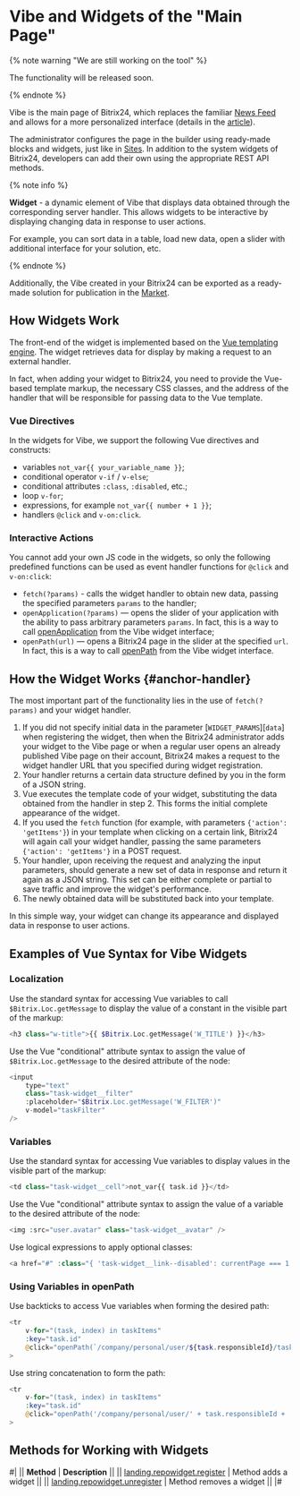 # Vibe and Widgets of the "Main Page"

{% note warning "We are still working on the tool" %}

The functionality will be released soon.

{% endnote %}

Vibe is the main page of Bitrix24, which replaces the familiar [News Feed](../log/index.md) and allows for a more personalized interface (details in the [article](https://helpdesk.bitrix24.com/open/22548692/)).

The administrator configures the page in the builder using ready-made blocks and widgets, just like in [Sites](../landing/index.md). In addition to the system widgets of Bitrix24, developers can add their own using the appropriate REST API methods.

{% note info %}

**Widget** - a dynamic element of Vibe that displays data obtained through the corresponding server handler. This allows widgets to be interactive by displaying changing data in response to user actions.

For example, you can sort data in a table, load new data, open a slider with additional interface for your solution, etc.

{% endnote %}

Additionally, the Vibe created in your Bitrix24 can be exported as a ready-made solution for publication in the [Market](../../market/index.md).

## How Widgets Work

The front-end of the widget is implemented based on the [Vue templating engine](https://vuejs.org). The widget retrieves data for display by making a request to an external handler.

In fact, when adding your widget to Bitrix24, you need to provide the Vue-based template markup, the necessary CSS classes, and the address of the handler that will be responsible for passing data to the Vue template.

### Vue Directives

In the widgets for Vibe, we support the following Vue directives and constructs:

- variables `not_var{{ your_variable_name }}`;
- conditional operator `v-if` / `v-else`;
- conditional attributes `:class`, `:disabled`, etc.;
- loop `v-for`;
- expressions, for example `not_var{{ number + 1 }}`;
- handlers `@click` and `v-on:click`.

### Interactive Actions

You cannot add your own JS code in the widgets, so only the following predefined functions can be used as event handler functions for `@click` and `v-on:click`:

- `fetch(?params)` - calls the widget handler to obtain new data, passing the specified parameters `params` to the handler;
- `openApplication(?params)` — opens the slider of your application with the ability to pass arbitrary parameters `params`. In fact, this is a way to call [openApplication](../widgets/open-application.md) from the Vibe widget interface;
- `openPath(url)` — opens a Bitrix24 page in the slider at the specified `url`. In fact, this is a way to call [openPath](../widgets/open-path.md) from the Vibe widget interface.

## How the Widget Works {#anchor-handler}

The most important part of the functionality lies in the use of `fetch(?params)` and your widget handler.

1. If you did not specify initial data in the parameter \[`WIDGET_PARAMS`\]\[`data`\] when registering the widget, then when the Bitrix24 administrator adds your widget to the Vibe page or when a regular user opens an already published Vibe page on their account, Bitrix24 makes a request to the widget handler URL that you specified during widget registration.
2. Your handler returns a certain data structure defined by you in the form of a JSON string.
3. Vue executes the template code of your widget, substituting the data obtained from the handler in step 2. This forms the initial complete appearance of the widget.
4. If you used the `fetch` function (for example, with parameters `{'action': 'getItems'}`) in your template when clicking on a certain link, Bitrix24 will again call your widget handler, passing the same parameters `{'action': 'getItems'}` in a POST request.
5. Your handler, upon receiving the request and analyzing the input parameters, should generate a new set of data in response and return it again as a JSON string. This set can be either complete or partial to save traffic and improve the widget's performance.
6. The newly obtained data will be substituted back into your template.

In this simple way, your widget can change its appearance and displayed data in response to user actions.

## Examples of Vue Syntax for Vibe Widgets

### Localization

Use the standard syntax for accessing Vue variables to call `$Bitrix.Loc.getMessage` to display the value of a constant in the visible part of the markup:

```php
<h3 class="w-title">{{ $Bitrix.Loc.getMessage('W_TITLE') }}</h3>
```

Use the Vue "conditional" attribute syntax to assign the value of `$Bitrix.Loc.getMessage` to the desired attribute of the node:

```php
<input
    type="text"
    class="task-widget__filter"
    :placeholder="$Bitrix.Loc.getMessage('W_FILTER')"
    v-model="taskFilter"
/>
```

### Variables

Use the standard syntax for accessing Vue variables to display values in the visible part of the markup:

```php
<td class="task-widget__cell">not_var{{ task.id }}</td>
```

Use the Vue "conditional" attribute syntax to assign the value of a variable to the desired attribute of the node:

```php
<img :src="user.avatar" class="task-widget__avatar" />
```

Use logical expressions to apply optional classes:

```php
<a href="#" :class="{ 'task-widget__link--disabled': currentPage === 1 }">
```

### Using Variables in openPath

Use backticks to access Vue variables when forming the desired path:

```php
<tr
    v-for="(task, index) in taskItems"
    :key="task.id"
    @click="openPath(`/company/personal/user/${task.responsibleId}/tasks/task/view/${task.id}/`)"
>
```

Use string concatenation to form the path:

```php
<tr
    v-for="(task, index) in taskItems"
    :key="task.id"
    @click="openPath('/company/personal/user/' + task.responsibleId + '/tasks/task/view/' + task.id)"
>
```

## Methods for Working with Widgets

#|
|| **Method** | **Description** ||
|| [landing.repowidget.register](./landing-repowidget-register.md) | Method adds a widget ||
|| [landing.repowidget.unregister](./landing-repowidget-unregister.md) | Method removes a widget ||
|#